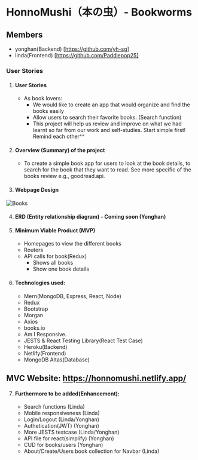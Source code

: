 # HonnoMushi（本の虫）- Bookworms

## Members
  - yonghan(Backend) [https://github.com/yh-sg]
  - linda(Frontend) [https://github.com/Paddlepop25]
  
### User Stories

1. #### User Stories
    - As book lovers:
      - We would like to create an app that would organize and find the books easily
      - Allow users to search their favorite books. (Search function)
      - This project will help us review and improve on what we had learnt so far from our work and self-studies. Start simple first! Remind each other^^

2. #### Overview (Summary) of the project
    -	To create a simple book app for users to look at the book details, to search for the book that they want to read. See more specific of the books review e.g., goodread.api.
    
3. #### Webpage Design
  ![Books](https://user-images.githubusercontent.com/61861009/120096070-f6b25880-c15b-11eb-938f-4ee972d229e3.png)

4. #### ERD (Entity relationship diagram) - Coming soon (Yonghan)

5. #### Minimum Viable Product (MVP)
    - Homepages to view the different books
    - Routers
    - API calls for book(Redux)
        - Shows all books
        - Show one book details

6. #### Technologies used:
    - Mern(MongoDB, Express, React, Node)
    - Redux
    - Bootstrap
    - Morgan
    - Axios
    - books.io
    - Am I Responsive.
    - JESTS & React Testing Library(React Test Case)
    - Heroku(Backend)
    - Netlify(Frontend)
    - MongoDB Altas(Database)
    
## MVC Website: https://honnomushi.netlify.app/

7. #### Furthermore to be added(Enhancement):
    - Search functions (Linda)
    - Mobile responsiveness (Linda)
    - Login/Logout (Linda/Yonghan)
    - Authetication(JWT) (Yonghan)
    - More JESTS testcase (Linda/Yonghan)
    - API file for react(simplify) (Yonghan)
    - CUD for books/users (Yonghan)
    - About/Create/Users book collection for Navbar (Linda)
